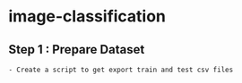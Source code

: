 # image-classification


## Step 1 : Prepare Dataset
    - Create a script to get export train and test csv files